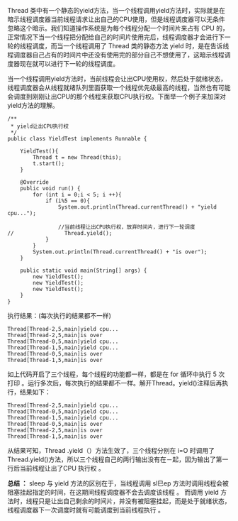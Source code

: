 Thread 类中有一个静态的yield方法，当一个线程调用yield方法时，实际就是在暗示线程调度器当前线程请求让出自己的CPU使用，但是线程调度器可以无条件忽略这个暗示。我们知道操作系统是为每个线程分配一个时间片来占有 CPU 的，正常情况下当一个线程把分配给自己的时间片使用完后，线程调度器才会进行下一轮的线程调度，而当一个线程调用了 Thread 类的静态方法 yield 时，是在告诉线程调度器自己占有的时间片中还没有使用完的部分自己不想使用了，这暗示线程调度器现在就可以进行下一轮的线程调度。

当一个线程调用yield方法时，当前线程会让出CPU使用权，然后处于就绪状态，线程调度器会从线程就绪队列里面获取一个线程优先级最高的线程，当然也有可能会调度到刚刚让出CPU的那个线程来获取CPU执行权。下面举一个例子来加深对yield方法的理解。

```
/**
 * yield让出CPU执行权
 */
public class YieldTest implements Runnable {

    YieldTest(){
        Thread t = new Thread(this);
        t.start();
    }

    @Override
    public void run() {
        for (int i = 0;i < 5; i ++){
            if (i%5 == 0){
                System.out.println(Thread.currentThread() + "yield cpu...");

                //当前线程让出CPU执行权，放弃时间片，进行下一轮调度
//                Thread.yield();
            }
        }
        System.out.println(Thread.currentThread() + "is over");
    }

    public static void main(String[] args) {
        new YieldTest();
        new YieldTest();
        new YieldTest();
    }
}
```
执行结果：(每次执行的结果都不一样)
```
Thread[Thread-2,5,main]yield cpu...
Thread[Thread-2,5,main]is over
Thread[Thread-0,5,main]yield cpu...
Thread[Thread-1,5,main]yield cpu...
Thread[Thread-0,5,main]is over
Thread[Thread-1,5,main]is over
```
如上代码开启了三个线程，每个线程的功能都一样，都是在 for 循环中执行 5 次打印 。运行多次后，每次执行的结果都不一样。解开Thread。yield()注释后再执行，结果如下：
```
Thread[Thread-2,5,main]yield cpu...
Thread[Thread-0,5,main]yield cpu...
Thread[Thread-1,5,main]yield cpu...
Thread[Thread-0,5,main]is over
Thread[Thread-2,5,main]is over
Thread[Thread-1,5,main]is over
```
从结果可知，Thread .yield（）方法生效了，三个线程分别在 i=O 时调用了 Thread.yield()方法，所以三个线程自己的两行输出没有在－起，因为输出了第一行后当前线程让出了CPU 执行权 。

**总结 ：** sleep 与 yield 方法的区别在于，当线程调用 sl巳ep 方法时调用线程会被阻塞挂起指定的时间，在这期间线程调度器不会去调度该线程 。 而调用 yield 方法时，线程只是让出自己剩余的时间片，并没有被阻塞挂起，而是处于就绪状态，线程调度器下一次调度时就有可能调度到当前线程执行 。